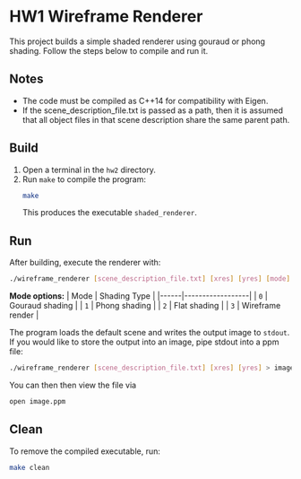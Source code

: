 # HW1 Wireframe Renderer

This project builds a simple shaded renderer using gouraud or phong shading. Follow the steps below to compile and run it.

## Notes
* The code must be compiled as C++14 for compatibility with Eigen.
* If the scene_description_file.txt is passed as a path, then it is assumed that all object files in that scene description share the same parent path.

## Build
1. Open a terminal in the `hw2` directory.
2. Run `make` to compile the program:
   ```bash
   make
   ```
   This produces the executable `shaded_renderer`.

## Run
After building, execute the renderer with:
```bash
./wireframe_renderer [scene_description_file.txt] [xres] [yres] [mode]
```
**Mode options:**
| Mode | Shading Type     |
|------|------------------|
| `0`  | Gouraud shading  |
| `1`  | Phong shading    |
| `2`  | Flat shading     |
| `3`  | Wireframe render |

The program loads the default scene and writes the output image to `stdout`.
If you would like to store the output into an image, pipe stdout into a ppm file:
```bash
./wireframe_renderer [scene_description_file.txt] [xres] [yres] > image.ppm
```
You can then then view the file via
```bash
open image.ppm
```

## Clean
To remove the compiled executable, run:
```bash
make clean
```